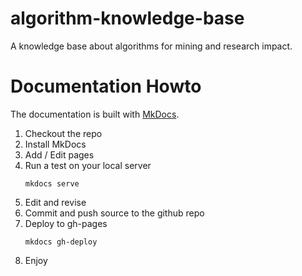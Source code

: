 # algorithm-knowledge-base

A knowledge base about algorithms for mining and research impact.

# Documentation Howto

The documentation is built with [MkDocs](http://www.mkdocs.org/).

1. Checkout the repo
2. Install MkDocs
3. Add / Edit pages
4. Run a test on your local server
   ```
   mkdocs serve
   ```
7. Edit and revise
8. Commit and push source to the github repo
9. Deploy to gh-pages
   ```
   mkdocs gh-deploy
   ```
10. Enjoy

